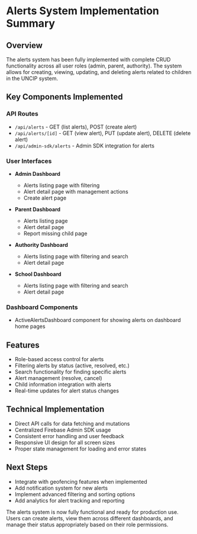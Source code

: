 # Alerts System Implementation Summary

## Overview
The alerts system has been fully implemented with complete CRUD functionality across all user roles (admin, parent, authority). The system allows for creating, viewing, updating, and deleting alerts related to children in the UNCIP system.

## Key Components Implemented

### API Routes
- `/api/alerts` - GET (list alerts), POST (create alert)
- `/api/alerts/[id]` - GET (view alert), PUT (update alert), DELETE (delete alert)
- `/api/admin-sdk/alerts` - Admin SDK integration for alerts

### User Interfaces
- **Admin Dashboard**
  - Alerts listing page with filtering
  - Alert detail page with management actions
  - Create alert page

- **Parent Dashboard**
  - Alerts listing page
  - Alert detail page
  - Report missing child page

- **Authority Dashboard**
  - Alerts listing page with filtering and search
  - Alert detail page

- **School Dashboard**
  - Alerts listing page with filtering and search
  - Alert detail page

### Dashboard Components
- ActiveAlertsDashboard component for showing alerts on dashboard home pages

## Features
- Role-based access control for alerts
- Filtering alerts by status (active, resolved, etc.)
- Search functionality for finding specific alerts
- Alert management (resolve, cancel)
- Child information integration with alerts
- Real-time updates for alert status changes

## Technical Implementation
- Direct API calls for data fetching and mutations
- Centralized Firebase Admin SDK usage
- Consistent error handling and user feedback
- Responsive UI design for all screen sizes
- Proper state management for loading and error states

## Next Steps
- Integrate with geofencing features when implemented
- Add notification system for new alerts
- Implement advanced filtering and sorting options
- Add analytics for alert tracking and reporting

The alerts system is now fully functional and ready for production use. Users can create alerts, view them across different dashboards, and manage their status appropriately based on their role permissions.